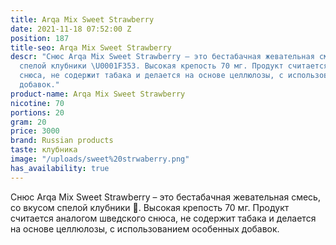 ```yaml
---
title: Arqa Mix Sweet Strawberry
date: 2021-11-18 07:52:00 Z
position: 187
title-seo: Arqa Mix Sweet Strawberry
descr: "Снюс Arqa Mix Sweet Strawberry – это бестабачная жевательная смесь, со вкусом
  спелой клубники \U0001F353. Высокая крепость 70 мг. Продукт считается аналогом шведского
  снюса, не содержит табака и делается на основе целлюлозы, с использованием особенных
  добавок."
product-name: Arqa Mix Sweet Strawberry
nicotine: 70
portions: 20
gram: 20
price: 3000
brand: Russian products
taste: клубника
image: "/uploads/sweet%20strwaberry.png"
has_availability: true
---
```


Снюс Arqa Mix Sweet Strawberry – это бестабачная жевательная смесь, со вкусом спелой клубники 🍓. Высокая крепость 70 мг. Продукт считается аналогом шведского снюса, не содержит табака и делается на основе целлюлозы, с использованием особенных добавок.